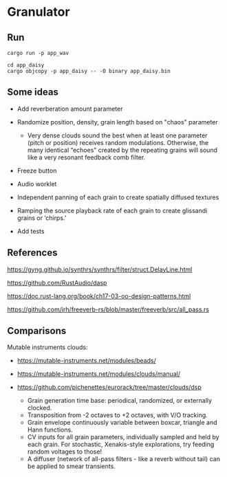 # Granulator

## Run

```
cargo run -p app_wav

cd app_daisy
cargo objcopy -p app_daisy -- -O binary app_daisy.bin
```

## Some ideas

- Add reverberation amount parameter
- Randomize position, density, grain length based on "chaos" parameter

  - Very dense clouds sound the best when at least one parameter (pitch or position) receives random modulations. Otherwise, the many identical “echoes” created by the repeating grains will sound like a very resonant feedback comb filter.

- Freeze button
- Audio worklet
- Independent panning of each grain to create spatially diffused textures
- Ramping the source playback rate of each grain to create glissandi grains or ‘chirps.’
- Add tests

## References

https://gyng.github.io/synthrs/synthrs/filter/struct.DelayLine.html

https://github.com/RustAudio/dasp

https://doc.rust-lang.org/book/ch17-03-oo-design-patterns.html

https://github.com/irh/freeverb-rs/blob/master/freeverb/src/all_pass.rs

## Comparisons

Mutable instruments clouds:

- https://mutable-instruments.net/modules/beads/
- https://mutable-instruments.net/modules/clouds/manual/
- https://github.com/pichenettes/eurorack/tree/master/clouds/dsp

  - Grain generation time base: periodical, randomized, or externally clocked.
  - Transposition from -2 octaves to +2 octaves, with V/O tracking.
  - Grain envelope continuously variable between boxcar, triangle and Hann functions.
  - CV inputs for all grain parameters, individually sampled and held by each grain. For stochastic, Xenakis-style explorations, try feeding random voltages to those!
  - A diffuser (network of all-pass filters - like a reverb without tail) can be applied to smear transients.
